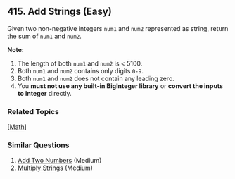 <!--|This file generated by command(leetcode description); DO NOT EDIT.    |-->
<!--+----------------------------------------------------------------------+-->
<!--|@author    Openset <openset.wang@gmail.com>                           |-->
<!--|@link      https://github.com/openset                                 |-->
<!--|@home      https://github.com/openset/leetcode                        |-->
<!--+----------------------------------------------------------------------+-->

## 415. Add Strings (Easy)

<p>Given two non-negative integers <code>num1</code> and <code>num2</code> represented as string, return the sum of <code>num1</code> and <code>num2</code>.</p>

<p><b>Note:</b>
<ol>
<li>The length of both <code>num1</code> and <code>num2</code> is < 5100.</li>
<li>Both <code>num1</code> and <code>num2</code> contains only digits <code>0-9</code>.</li>
<li>Both <code>num1</code> and <code>num2</code> does not contain any leading zero.</li>
<li>You <b>must not use any built-in BigInteger library</b> or <b>convert the inputs to integer</b> directly.</li>
</ol>
</p>

### Related Topics
[[Math](https://github.com/openset/leetcode/tree/master/tag/math/README.md)]

### Similar Questions
  1. [Add Two Numbers](https://github.com/openset/leetcode/tree/master/problems/add-two-numbers) (Medium)
  1. [Multiply Strings](https://github.com/openset/leetcode/tree/master/problems/multiply-strings) (Medium)
